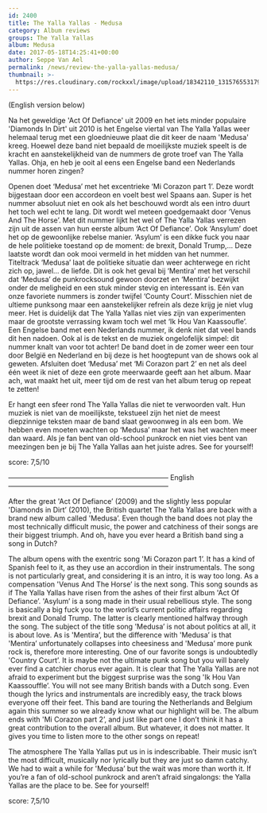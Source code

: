 ```yaml
---
id: 2400
title: The Yalla Yallas - Medusa
category: Album reviews
groups: The Yalla Yallas
album: Medusa
date: 2017-05-18T14:25:41+00:00
author: Seppe Van Ael
permalink: /news/review-the-yalla-yallas-medusa/
thumbnail: >-
  https://res.cloudinary.com/rockxxl/image/upload/18342110_1315765531794042_2245348493887582201_n.jpg
---
```

(English version below)

Na het geweldige 'Act Of Defiance' uit 2009 en het iets minder populaire 'Diamonds In Dirt' uit 2010 is het Engelse viertal van The Yalla Yallas weer helemaal terug met een gloednieuwe plaat die dit keer de naam 'Medusa' kreeg. Hoewel deze band niet bepaald de moeilijkste muziek speelt is de kracht en aanstekelijkheid van de nummers de grote troef van The Yalla Yallas. Ohja, en heb je ooit al eens een Engelse band een Nederlands nummer horen zingen?

Openen doet ‘Medusa’ met het excentrieke ‘Mi Corazon part 1’. Deze wordt bijgestaan door een accordeon en voelt best wel Spaans aan. Super is het nummer absoluut niet en ook als het beschouwd wordt als een intro duurt het toch wel echt te lang. Dit wordt wel meteen goedgemaakt door ‘Venus And The Horse’. Met dit nummer lijkt het wel of The Yalla Yallas verrezen zijn uit de assen van hun eerste album ‘Act Of Defiance’. Ook ‘Ansylum’ doet het op de gewoonlijke rebelse manier. ‘Asylum’ is een dikke fuck you naar de hele politieke toestand op de moment: de brexit, Donald Trump,… Deze laatste wordt dan ook mooi vermeld in het midden van het nummer. Titeltrack ‘Medusa’ laat de politieke situatie dan weer achterwege en richt zich op, jawel… de liefde. Dit is ook het geval bij ‘Mentira’ met het verschil dat ‘Medusa’ de punkrocksound gewoon doorzet en ‘Mentira’ bezwijkt onder de meligheid en een stuk minder stevig en interessant is. Eén van onze favoriete nummers is zonder twijfel ‘County Court’. Misschien niet de ultieme punksong maar een aanstekelijker refrein als deze krijg je niet vlug meer. Het is duidelijk dat The Yalla Yallas niet vies zijn van experimenten maar de grootste verrassing kwam toch wel met ‘Ik Hou Van Kaassoufle’. Een Engelse band met een Nederlands nummer, ik denk niet dat veel bands dit hen nadoen. Ook al is de tekst en de muziek ongelofelijk simpel: dit nummer knalt van voor tot achter! De band doet in de zomer weer een tour door België en Nederland en bij deze is het hoogtepunt van de shows ook al geweten. Afsluiten doet ‘Medusa’ met ‘Mi Corazon part 2’ en net als deel één weet ik niet of deze een grote meerwaarde geeft aan het album. Maar ach, wat maakt het uit, meer tijd om de rest van het album terug op repeat te zetten!
  
Er hangt een sfeer rond The Yalla Yallas die niet te verwoorden valt. Hun muziek is niet van de moeilijkste, tekstueel zijn het niet de meest diepzinnige teksten maar de band slaat gewoonweg in als een bom. We hebben even moeten wachten op ‘Medusa’ maar het was het wachten meer dan waard. Als je fan bent van old-school punkrock en niet vies bent van meezingen ben je bij The Yalla Yallas aan het juiste adres. See for yourself!

score: 7,5/10

——————————————————————— English ———————————————————————

After the great 'Act Of Defiance’ (2009) and the slightly less popular 'Diamonds in Dirt’ (2010), the British quartet The Yalla Yallas are back with a brand new album called 'Medusa’. Even though the band does not play the most technically difficult music, the power and catchiness of their songs are their biggest triumph. And oh, have you ever heard a British band sing a song in Dutch?

The album opens with the exentric song 'Mi Corazon part 1’. It has a kind of Spanish feel to it, as they use an accordion in their instrumentals. The song is not particularly great, and considering it is an intro, it is way too long. As a compensation 'Venus And The Horse’ is the next song. This song sounds as if The Yalla Yallas have risen from the ashes of their first album 'Act Of Defiance’. 'Asylum’ is a song made in their usual rebellious style. The song is basically a big fuck you to the world’s current politic affairs regarding brexit and Donald Trump. The latter is clearly mentioned halfway through the song. The subject of the title song 'Medusa’ is not about politics at all, it is about love. As is 'Mentira’, but the difference with 'Medusa’ is that 'Mentira’ unfortunately collapses into cheesiness and 'Medusa’ more punk rock is, therefore more interesting. One of our favorite songs is undoubtedly 'Country Court’. It is maybe not the ultimate punk song but you will barely ever find a catchier chorus ever again. It is clear that The Yalla Yallas are not afraid to experiment but the biggest surprise was the song 'Ik Hou Van Kaassouffle’. You will not see many British bands with a Dutch song. Even though the lyrics and instrumentals are incredibly easy, the track blows everyone off their feet. This band are touring the Netherlands and Belgium again this summer so we already know what our highlight will be. The album ends with 'Mi Corazon part 2’, and just like part one I don’t think it has a great contribution to the overall album. But whatever, it does not matter. It gives you time to listen more to the other songs on repeat!

The atmosphere The Yalla Yallas put us in is indescribable. Their music isn’t the most difficult, musically nor lyrically but they are just so damn catchy. We had to wait a while for 'Medusa’ but the wait was more than worth it. If you’re a fan of old-school punkrock and aren’t afraid singalongs: the Yalla Yallas are the place to be. See for yourself!

score: 7,5/10
